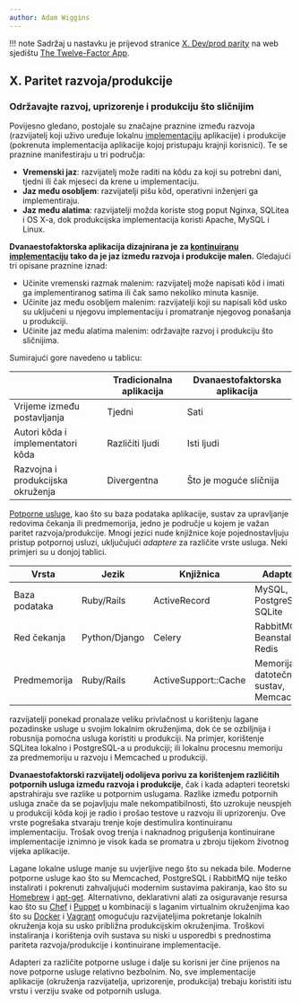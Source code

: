 ```yaml
---
author: Adam Wiggins
---
```


!!! note
    Sadržaj u nastavku je prijevod stranice [X. Dev/prod parity](https://12factor.net/dev-prod-parity) na web sjedištu [The Twelve-Factor App](https://12factor.net/).

## X. Paritet razvoja/produkcije
### Održavajte razvoj, uprizorenje i produkciju što sličnijim

Povijesno gledano, postojale su značajne praznine između razvoja (razvijatelj koji uživo uređuje lokalnu [implementaciju](codebase.md) aplikacije) i produkcije (pokrenuta implementacija aplikacije kojoj pristupaju krajnji korisnici). Te se praznine manifestiraju u tri područja:

* **Vremenski jaz**: razvijatelj može raditi na kôdu za koji su potrebni dani, tjedni ili čak mjeseci da krene u implementaciju.
* **Jaz među osobljem**: razvijatelji pišu kôd, operativni inženjeri ga implementiraju.
* **Jaz među alatima**: razvijatelji možda koriste stog poput Nginxa, SQLitea i OS X-a, dok produkcijska implementacija koristi Apache, MySQL i Linux.

**Dvanaestofaktorska aplikacija dizajnirana je za [kontinuiranu implementaciju](https://avc.com/2011/02/continuous-deployment/) tako da je jaz između razvoja i produkcije malen.** Gledajući tri opisane praznine iznad:

* Učinite vremenski razmak malenim: razvijatelj može napisati kôd i imati ga implementiranog satima ili čak samo nekoliko minuta kasnije.
* Učinite jaz među osobljem malenim: razvijatelji koji su napisali kôd usko su uključeni u njegovu implementaciju i promatranje njegovog ponašanja u produkciji.
* Učinite jaz među alatima malenim: održavajte razvoj i produkciju što sličnijima.

Sumirajući gore navedeno u tablicu:

|   | Tradicionalna aplikacija | Dvanaestofaktorska aplikacija |
| - | ------------------------ | ----------------------------- |
| Vrijeme između postavljanja | Tjedni | Sati |
| Autori kôda i implementatori kôda | Različiti ljudi | Isti ljudi |
| Razvojna i produkcijska okruženja | Divergentna | Što je moguće sličnija |

[Potporne usluge](backing-services.md), kao što su baza podataka aplikacije, sustav za upravljanje redovima čekanja ili predmemorija, jedno je područje u kojem je važan paritet razvoja/produkcije. Mnogi jezici nude knjižnice koje pojednostavljuju pristup potpornoj usluzi, uključujući *adaptere* za različite vrste usluga. Neki primjeri su u donjoj tablici.

| Vrsta | Jezik | Knjižnica | Adapteri |
| ----- | ----- | --------- | -------- |
| Baza podataka | Ruby/Rails | ActiveRecord | MySQL, PostgreSQL, SQLite |
| Red čekanja | Python/Django | Celery | RabbitMQ, Beanstalkd, Redis |
| Predmemorija | Ruby/Rails | ActiveSupport::Cache | Memorija, datotečni sustav, Memcached |

razvijatelji ponekad pronalaze veliku privlačnost u korištenju lagane pozadinske usluge u svojim lokalnim okruženjima, dok će se ozbiljnija i robusnija pomoćna usluga koristiti u produkciji. Na primjer, korištenje SQLitea lokalno i PostgreSQL-a u produkciji; ili lokalnu procesnu memoriju za predmemoriju u razvoju i Memcached u produkciji.

**Dvanaestofaktorski razvijatelj odolijeva porivu za korištenjem različitih potpornih usluga između razvoja i produkcije**, čak i kada adapteri teoretski apstrahiraju sve razlike u potpornim uslugama. Razlike između potpornih usluga znače da se pojavljuju male nekompatibilnosti, što uzrokuje neuspjeh u produkciji kôda koji je radio i prošao testove u razvoju ili uprizorenju. Ove vrste pogrešaka stvaraju trenje koje destimulira kontinuiranu implementaciju. Trošak ovog trenja i naknadnog prigušenja kontinuirane implementacije iznimno je visok kada se promatra u zbroju tijekom životnog vijeka aplikacije.

Lagane lokalne usluge manje su uvjerljive nego što su nekada bile. Moderne potporne usluge kao što su Memcached, PostgreSQL i RabbitMQ nije teško instalirati i pokrenuti zahvaljujući modernim sustavima pakiranja, kao što su [Homebrew](https://brew.sh/) i [apt-get](https://help.ubuntu.com/community/AptGet/Howto). Alternativno, deklarativni alati za osiguravanje resursa kao što su [Chef](https://www.chef.io/products/chef-infra) i [Puppet](https://puppet.com/docs/) u kombinaciji s laganim virtualnim okruženjima kao što su [Docker](https://www.docker.com/) i [Vagrant](https://www.vagrantup.com/) omogućuju razvijateljima pokretanje lokalnih okruženja koja su usko približna produkcijskim okruženjima. Troškovi instaliranja i korištenja ovih sustava su niski u usporedbi s prednostima pariteta razvoja/produkcije i kontinuirane implementacije.

Adapteri za različite potporne usluge i dalje su korisni jer čine prijenos na nove potporne usluge relativno bezbolnim. No, sve implementacije aplikacije (okruženja razvijatelja, uprizorenje, produkcija) trebaju koristiti istu vrstu i verziju svake od potpornih usluga.

